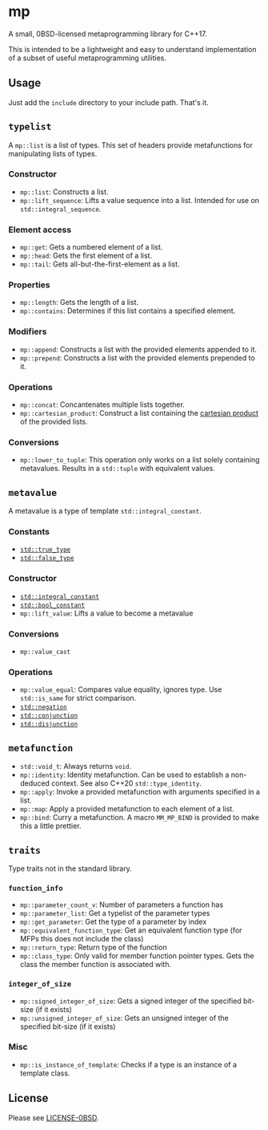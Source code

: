 mp
===

A small, 0BSD-licensed metaprogramming library for C++17.

This is intended to be a lightweight and easy to understand implementation of a subset of useful metaprogramming utilities.

Usage
-----

Just add the `include` directory to your include path. That's it.

`typelist`
----------

A `mp::list` is a list of types. This set of headers provide metafunctions for manipulating lists of types.

### Constructor

* `mp::list`: Constructs a list.
* `mp::lift_sequence`: Lifts a value sequence into a list. Intended for use on `std::integral_sequence`.

### Element access

* `mp::get`: Gets a numbered element of a list.
* `mp::head`: Gets the first element of a list.
* `mp::tail`: Gets all-but-the-first-element as a list.

### Properties

* `mp::length`: Gets the length of a list.
* `mp::contains`: Determines if this list contains a specified element.

### Modifiers

* `mp::append`: Constructs a list with the provided elements appended to it.
* `mp::prepend`: Constructs a list with the provided elements prepended to it.

### Operations

* `mp::concat`: Concantenates multiple lists together.
* `mp::cartesian_product`: Construct a list containing the [cartesian product](https://en.wikipedia.org/wiki/Cartesian_product) of the provided lists.

### Conversions

* `mp::lower_to_tuple`: This operation only works on a list solely containing metavalues. Results in a `std::tuple` with equivalent values.


`metavalue`
-----------

A metavalue is a type of template `std::integral_constant`.

### Constants

* [`std::true_type`](https://en.cppreference.com/w/cpp/types/integral_constant)
* [`std::false_type`](https://en.cppreference.com/w/cpp/types/integral_constant)

### Constructor

* [`std::integral_constant`](https://en.cppreference.com/w/cpp/types/integral_constant)
* [`std::bool_constant`](https://en.cppreference.com/w/cpp/types/integral_constant)
* `mp::lift_value`: Lifts a value to become a metavalue

### Conversions

* `mp::value_cast`

### Operations

* `mp::value_equal`: Compares value equality, ignores type. Use `std::is_same` for strict comparison.
* [`std::negation`](https://en.cppreference.com/w/cpp/types/negation)
* [`std::conjunction`](https://en.cppreference.com/w/cpp/types/conjunction)
* [`std::disjunction`](https://en.cppreference.com/w/cpp/types/disjunction)

`metafunction`
--------------

* `std::void_t`: Always returns `void`.
* `mp::identity`: Identity metafunction. Can be used to establish a non-deduced context. See also C++20 `std::type_identity`.
* `mp::apply`: Invoke a provided metafunction with arguments specified in a list.
* `mp::map`: Apply a provided metafunction to each element of a list.
* `mp::bind`: Curry a metafunction. A macro `MM_MP_BIND` is provided to make this a little prettier.

`traits`
--------

Type traits not in the standard library.

### `function_info`

* `mp::parameter_count_v`: Number of parameters a function has
* `mp::parameter_list`: Get a typelist of the parameter types
* `mp::get_parameter`: Get the type of a parameter by index
* `mp::equivalent_function_type`: Get an equivalent function type (for MFPs this does not include the class)
* `mp::return_type`: Return type of the function
* `mp::class_type`: Only valid for member function pointer types. Gets the class the member function is associated with.

### `integer_of_size`

* `mp::signed_integer_of_size`: Gets a signed integer of the specified bit-size (if it exists)
* `mp::unsigned_integer_of_size`: Gets an unsigned integer of the specified bit-size (if it exists)

### Misc

* `mp::is_instance_of_template`: Checks if a type is an instance of a template class.

License
-------

Please see [LICENSE-0BSD](LICENSE-0BSD).
